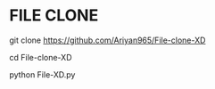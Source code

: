 # FILE CLONE

git clone https://github.com/Ariyan965/File-clone-XD

cd File-clone-XD

python File-XD.py
